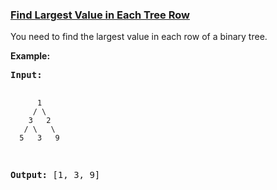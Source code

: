 ### [Find Largest Value in Each Tree Row](https://leetcode.com/problems/find-largest-value-in-each-tree-row)

<p>You need to find the largest value in each row of a binary tree.</p>

<p><b>Example:</b><br />
<pre>
<b>Input:</b> 

          1
         / \
        3   2
       / \   \  
      5   3   9 

<b>Output:</b> [1, 3, 9]
</pre>
</p>
